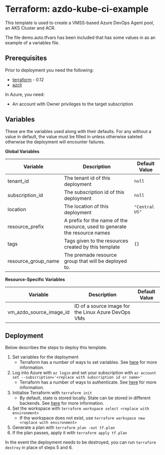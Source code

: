 # Terraform: azdo-kube-ci-example

This template is used to create a VMSS-based Azure DevOps Agent pool, an AKS Cluster and ACR.

The file demo.auto.tfvars has been included that has some values in as an example of a variables file.

## Prerequisites

Prior to deployment you need the following:
* [terraform](https://www.terraform.io/) - 0.12
* [azcli](https://docs.microsoft.com/en-us/cli/azure/install-azure-cli?view=azure-cli-latest)

In Azure, you need:
* An account with Owner privileges to the target subscription

## Variables

These are the variables used along with their defaults. For any without a value in default, the value must be filled in unless otherwise sateted otherwise the deployment will encounter failures.

**Global Variables**

|Variable|Description|Default Value|
|-|-|-|
|tenant_id|The tenant id of this deployment|`null`|
|subscription_id|The subscription id of this deployment|`null`|
|location|The location of this deployment|`"Central US"`|
|resource_prefix|A prefix for the name of the resource, used to generate the resource names||
|tags|Tags given to the resources created by this template|`{}`|
|resource_group_name|The premade resource group that will be deployed to.||

**Resource-Specific Variables**

|Variable|Description|Default Value|
|-|-|-|
|vm_azdo_source_image_id|ID of a source image for the Linux Azure DevOps VMs||

## Deployment

Below describes the steps to deploy this template.

1. Set variables for the deployment
    * Terraform has a number of ways to set variables. See [here](https://www.terraform.io/docs/configuration/variables.html#assigning-values-to-root-module-variables) for more information.
2. Log into Azure with `az login` and set your subscription with `az account set --subscription='<replace with subscription id or name>'`
    * Terraform has a number of ways to authenticate. See [here](https://www.terraform.io/docs/providers/azurerm/guides/azure_cli.html) for more information.
3. Initialise Terraform with `terraform init`
    * By default, state is stored locally. State can be stored in different backends. See [here](https://www.terraform.io/docs/backends/types/index.html) for more information.
4. Set the workspace with `terraform workspace select <replace with environment>`
    * If the workspace does not exist, use `terraform workspace new <replace with environment>`
5. Generate a plan with `terraform plan -out tf.plan`
6. If the plan passes, apply it with `terraform apply tf.plan`

In the event the deployment needs to be destroyed, you can run `terraform destroy` in place of steps 5 and 6.
